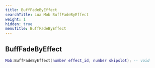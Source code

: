 ```yaml
---
title: BuffFadeByEffect
searchTitle: Lua Mob BuffFadeByEffect
weight: 1
hidden: true
menuTitle: BuffFadeByEffect
---
```

## BuffFadeByEffect
```lua
Mob:BuffFadeByEffect(number effect_id, number skipslot); -- void
```
